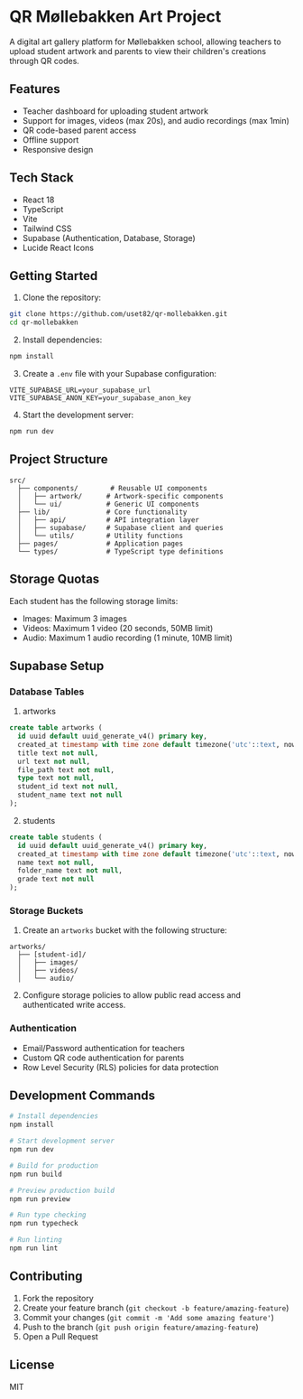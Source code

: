 # QR Møllebakken Art Project

A digital art gallery platform for Møllebakken school, allowing teachers to upload student artwork and parents to view their children's creations through QR codes.

## Features

- Teacher dashboard for uploading student artwork
- Support for images, videos (max 20s), and audio recordings (max 1min)
- QR code-based parent access
- Offline support
- Responsive design

## Tech Stack

- React 18
- TypeScript
- Vite
- Tailwind CSS
- Supabase (Authentication, Database, Storage)
- Lucide React Icons

## Getting Started

1. Clone the repository:
```bash
git clone https://github.com/uset82/qr-mollebakken.git
cd qr-mollebakken
```

2. Install dependencies:
```bash
npm install
```

3. Create a `.env` file with your Supabase configuration:
```env
VITE_SUPABASE_URL=your_supabase_url
VITE_SUPABASE_ANON_KEY=your_supabase_anon_key
```

4. Start the development server:
```bash
npm run dev
```

## Project Structure

```
src/
  ├── components/        # Reusable UI components
  │   ├── artwork/      # Artwork-specific components
  │   └── ui/           # Generic UI components
  ├── lib/              # Core functionality
  │   ├── api/          # API integration layer
  │   ├── supabase/     # Supabase client and queries
  │   └── utils/        # Utility functions
  ├── pages/            # Application pages
  └── types/            # TypeScript type definitions
```

## Storage Quotas

Each student has the following storage limits:
- Images: Maximum 3 images
- Videos: Maximum 1 video (20 seconds, 50MB limit)
- Audio: Maximum 1 audio recording (1 minute, 10MB limit)

## Supabase Setup

### Database Tables

1. artworks
```sql
create table artworks (
  id uuid default uuid_generate_v4() primary key,
  created_at timestamp with time zone default timezone('utc'::text, now()) not null,
  title text not null,
  url text not null,
  file_path text not null,
  type text not null,
  student_id text not null,
  student_name text not null
);
```

2. students
```sql
create table students (
  id uuid default uuid_generate_v4() primary key,
  created_at timestamp with time zone default timezone('utc'::text, now()) not null,
  name text not null,
  folder_name text not null,
  grade text not null
);
```

### Storage Buckets

1. Create an `artworks` bucket with the following structure:
```
artworks/
  ├── [student-id]/
  │   ├── images/
  │   ├── videos/
  │   └── audio/
```

2. Configure storage policies to allow public read access and authenticated write access.

### Authentication

- Email/Password authentication for teachers
- Custom QR code authentication for parents
- Row Level Security (RLS) policies for data protection

## Development Commands

```bash
# Install dependencies
npm install

# Start development server
npm run dev

# Build for production
npm run build

# Preview production build
npm run preview

# Run type checking
npm run typecheck

# Run linting
npm run lint
```

## Contributing

1. Fork the repository
2. Create your feature branch (`git checkout -b feature/amazing-feature`)
3. Commit your changes (`git commit -m 'Add some amazing feature'`)
4. Push to the branch (`git push origin feature/amazing-feature`)
5. Open a Pull Request

## License

MIT